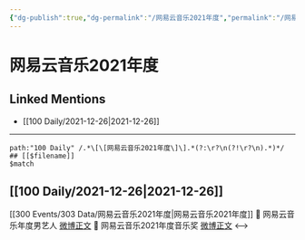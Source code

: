 ```yaml
---
{"dg-publish":true,"dg-permalink":"/网易云音乐2021年度","permalink":"/网易云音乐2021年度/"}
---
```


# 网易云音乐2021年度

## Linked Mentions
- [[100 Daily/2021-12-26\|2021-12-26]]


---

```expander
path:"100 Daily" /.*\[\[网易云音乐2021年度\]\].*(?:\r?\n(?!\r?\n).*)*/
## [[$filename]]
$match
```
## [[100 Daily/2021-12-26\|2021-12-26]]
[[300 Events/303 Data/网易云音乐2021年度\|网易云音乐2021年度]]
💫 网易云音乐年度男艺人 [微博正文](https://m.weibo.cn/6466290670/4718636847338653)
💫 网易云音乐2021年度音乐奖 [微博正文](https://m.weibo.cn/6466290670/4718591919000403)
<-->